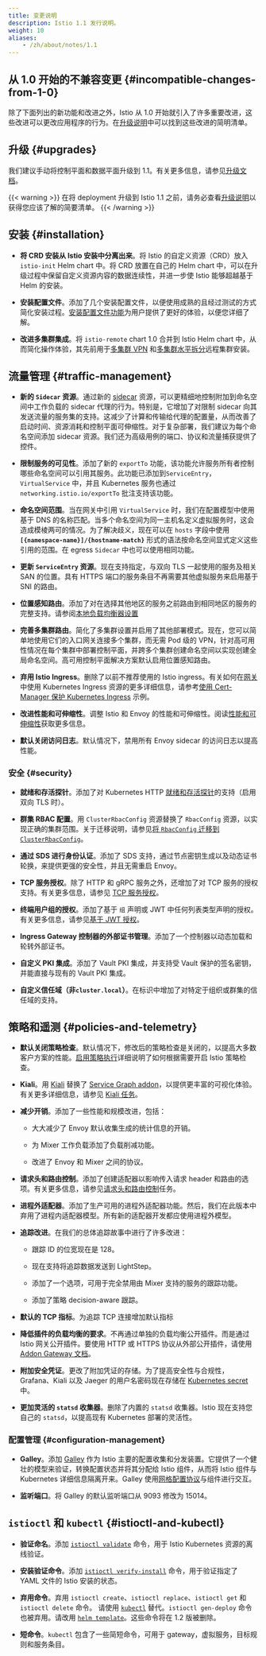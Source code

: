 ```yaml
---
title: 变更说明
description: Istio 1.1 发行说明。
weight: 10
aliases:
    - /zh/about/notes/1.1
---
```


## 从 1.0 开始的不兼容变更 {#incompatible-changes-from-1-0}

除了下面列出的新功能和改进之外，Istio 从 1.0 开始就引入了许多重要改进，这些改进可以更改应用程序的行为。在[升级说明](/zh/news/releases/1.1.x/announcing-1.1/upgrade-notes)中可以找到这些改进的简明清单。

## 升级 {#upgrades}

我们建议手动将控制平面和数据平面升级到 1.1。有关更多信息，请参见[升级文档](/zh/docs/setup/upgrade/)。

{{< warning >}}
在将 deployment 升级到 Istio 1.1 之前，请务必查看[升级说明](/zh/news/releases/1.1.x/announcing-1.1/upgrade-notes)以获得您应该了解的简要清单。
{{< /warning >}}

## 安装 {#installation}

- **将 CRD 安装从 Istio 安装中分离出来**。将 Istio 的自定义资源（CRD）放入 `istio-init` Helm chart 中。将 CRD 放置在自己的 Helm chart 中，可以在升级过程中保留自定义资源内容的数据连续性，并进一步使 Istio 能够超越基于 Helm 的安装。

- **安装配置文件**。添加了几个安装配置文件，以便使用成熟的且经过测试的方式简化安装过程。[安装配置文件功能](/zh/docs/setup/additional-setup/config-profiles/)为用户提供了更好的体验，以便您详细了解。

- **改进多集群集成**。将 `istio-remote` chart 1.0 合并到 Istio Helm chart 中，从而简化操作体验，其先前用于[多集群 VPN](/zh/docs/setup/install/multicluster/shared-vpn/) 和[多集群水平拆分](/zh/docs/setup/install/multicluster/shared-gateways/)远程集群安装。

## 流量管理 {#traffic-management}

- **新的 `Sidecar` 资源**。通过新的 [sidecar](/zh/docs/concepts/traffic-management/#sidecars) 资源，可以更精细地控制附加到命名空间中工作负载的 sidecar 代理的行为。特别是，它增加了对限制 sidecar 向其发送流量的服务集的支持。这减少了计算和传输给代理的配置量，从而改善了启动时间、资源消耗和控制平面可伸缩性。对于复杂部署，我们建议为每个命名空间添加 sidecar 资源。我们还为高级用例的端口、协议和流量捕获提供了控件。

- **限制服务的可见性**。添加了新的 `exportTo` 功能，该功能允许服务所有者控制哪些命名空间可以引用其服务。此功能已添加到`ServiceEntry`，`VirtualService` 中，并且 Kubernetes 服务也通过 `networking.istio.io/exportTo` 批注支持该功能。

- **命名空间范围**。当在网关中引用 `VirtualService` 时，我们在配置模型中使用基于 DNS 的名称匹配。当多个命名空间为同一主机名定义虚拟服务时，这会造成模棱两可的情况。为了解决歧义，现在可以在 `hosts` 字段中使用 **`[{namespace-name}]/{hostname-match}`** 形式的语法按命名空间显式定义这些引用的范围。在 egress `Sidecar` 中也可以使用相同功能。

- **更新 `ServiceEntry` 资源**。现在支持指定，与双向 TLS 一起使用的服务及相关 SAN 的位置。具有 HTTPS 端口的服务条目不再需要其他虚拟服务来启用基于 SNI 的路由。

- **位置感知路由**。添加了对在选择其他地区的服务之前路由到相同地区的服务的完整支持。请参阅[本地负载均衡器设置](/zh/docs/reference/config/networking/destination-rule#LocalityLoadBalancerSetting)

- **完善多集群路由**。简化了多集群设置并启用了其他部署模式。现在，您可以简单地使用它们的入口网关连接多个集群，而无需 Pod 级的 VPN，针对高可用性情况在每个集群中部署控制平面，并跨多个集群创建命名空间以实现创建全局命名空间。高可用控制平面解决方案默认启用位置感知路由。

- **弃用 Istio Ingress**。删除了以前不推荐使用的 Istio ingress。有关如何在[网关](/zh/docs/concepts/traffic-management/#gateways)中使用 Kubernetes Ingress 资源的更多详细信息，请参考[使用 Cert-Manager 保护 Kubernetes Ingress](/zh/docs/ops/integrations/certmanager/) 示例。

- **改进性能和可伸缩性**。调整 Istio 和 Envoy 的性能和可伸缩性。阅读[性能和可伸缩性](/zh/docs/ops/deployment/performance-and-scalability/)获取更多信息。

- **默认关闭访问日志**。默认情况下，禁用所有 Envoy sidecar 的访问日志以提高性能。

### 安全 {#security}

- **就绪和存活探针**。添加了对 Kubernetes HTTP [就绪和存活探针](/zh/faq/security/#k8s-health-checks)的支持（启用双向 TLS 时）。

- **群集 RBAC 配置**。用 `ClusterRbacConfig` 资源替换了 `RbacConfig` 资源，以实现正确的集群范围。关于迁移说明，请参见[将 `RbacConfig` 迁移到 `ClusterRbacConfig`](https://archive.istio.io/v1.1/docs/setup/kubernetes/upgrade/steps/#migrating-from-rbacconfig-to-clusterrbacconfig)。

- **通过 SDS 进行身份认证**。添加了 SDS 支持，通过节点密钥生成以及动态证书轮换，来提供更强的安全性，并且无需重启 Envoy。

- **TCP 服务授权**。除了 HTTP 和 gRPC 服务之外，还增加了对 TCP 服务的授权支持。有关更多信息，请参见 [TCP 服务授权](/zh/docs/tasks/security/authorization/authz-tcp)。

- **终端用户组的授权**。添加了基于 `组` 声明或 JWT 中任何列表类型声明的授权。有关更多信息，请参见[基于 JWT 授权](/zh/docs/tasks/security/authorization/authz-jwt)。

- **Ingress Gateway 控制器的外部证书管理**。添加了一个控制器以动态加载和轮转外部证书。

- **自定义 PKI 集成**。添加了 Vault PKI 集成，并支持受 Vault 保护的签名密钥，并能直接与现有的 Vault PKI 集成。

- **自定义信任域（非`cluster.local`）**。在标识中增加了对特定于组织或群集的信任域的支持。

## 策略和遥测 {#policies-and-telemetry}

- **默认关闭策略检查**。默认情况下，修改后的策略检查是关闭的，以提高大多数客户方案的性能。[启用策略执行](/zh/docs/tasks/policy-enforcement/enabling-policy/)详细说明了如何根据需要开启 Istio 策略检查。

- **Kiali**。用 [Kiali](https://www.kiali.io) 替换了 [Service Graph addon](https://github.com/istio/istio/issues/9066)，以提供更丰富的可视化体验。有关更多详细信息，请参见 [Kiali 任务](/zh/docs/tasks/observability/kiali/)。

- **减少开销**。添加了一些性能和规模改进，包括：

    - 大大减少了 Envoy 默认收集生成的统计信息的开销。

    - 为 Mixer 工作负载添加了负载削减功能。

    - 改进了 Envoy 和 Mixer 之间的协议。

- **请求头和路由控制**。添加了创建适配器以影响传入请求 header 和路由的选项。有关更多信息，请参见[请求头和路由控制](/zh/docs/tasks/policy-enforcement/control-headers)任务。

- **进程外适配器**。添加了生产可用的进程外适配器功能。然后，我们在此版本中弃用了进程内适配器模型。所有新的适配器开发都应使用进程外模型。

- **追踪改进**。在我们的总体追踪故事中进行了许多改进：

    - 跟踪 ID 的位宽现在是 128。

    - 现在支持将追踪数据发送到 LightStep。

    - 添加了一个选项，可用于完全禁用由 Mixer 支持的服务的跟踪功能。

    - 添加了策略 decision-aware 跟踪。

- **默认的 TCP 指标**。为追踪 TCP 连接增加默认指标

- **降低插件的负载均衡的要求**。不再通过单独的负载均衡公开插件。而是通过 Istio 网关公开插件。要使用 HTTP 或 HTTPS 协议从外部公开插件，请使用 [Addon Gateway 文档](/zh/docs/tasks/observability/gateways/)。

- **附加安全凭证**。更改了附加凭证的存储。为了提高安全性与合规性，Grafana、Kiali 以及 Jaeger 的用户名密码现在存储在 [Kubernetes secret](https://kubernetes.io/zh-cn/docs/concepts/configuration/secret/) 中。

- **更加灵活的 `statsd` 收集器**。删除了内置的 `statsd` 收集器。Istio 现在支持您自己的 `statsd`，以提高现有 Kubernetes 部署的灵活性。

### 配置管理 {#configuration-management}

- **Galley**。添加 [Galley](/zh/docs/ops/deployment/architecture/#galley) 作为 Istio 主要的配置收集和分发装置。它提供了一个健壮的模型来验证，转换配置状态并将其分配给 Istio 组件，从而将 Istio 组件与 Kubernetes 详细信息隔离开来。Galley 使用[网格配置协议](https://github.com/istio/api/tree/{{<source_branch_name>}}/mcp)与组件进行交互。

- **监听端口**。将 Galley 的默认监听端口从 9093 修改为 15014。

## `istioctl` 和 `kubectl` {#istioctl-and-kubectl}

- **验证命名**。添加 [`istioctl validate`](/zh/docs/reference/commands/istioctl/#istioctl-validate) 命令，用于 Istio Kubernetes 资源的离线验证。

- **安装验证命令**。添加 [`istioctl verify-install`](/zh/docs/reference/commands/istioctl/#istioctl-verify-install) 命令，用于验证指定了 YAML 文件的 Istio 安装的状态。

- **弃用命令**。弃用 `istioctl create`、`istioctl replace`、`istioctl get` 和 `istioctl delete` 命令。
请使用 [`kubectl`](https://kubernetes.io/zh-cn/docs/tasks/tools/#kubectl) 替代。`istioctl gen-deploy` 命令也被弃用。请改用 [`helm template`](/zh/docs/setup/install/helm/#option-1-install-with-helm-via-helm-template)。这些命令将在 1.2 版被删除。

- **短命令**。`kubectl` 包含了一些简短命令，可用于 gateway，虚拟服务，目标规则和服务条目。

